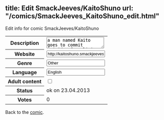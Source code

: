 title: Edit SmackJeeves/KaitoShuno
url: "/comics/SmackJeeves_KaitoShuno_edit.html"
---
Edit info for comic SmackJeeves/KaitoShuno

<form name="comic" action="http://gaepostmail.appengine.com/comic" name="post">
<table class="comicinfo">
<tr>
<th>Description</th><td><textarea name="description">a man named Kaito goes to commit suicide after living a boring, loveless, cubicle job. He meets a strange guy named Shuno...and Shuno immediatly takes a liking to him...almost too fast to be real XD Kaito quickly makes it clear that he isnt gay...but will Shuno's actions toward him make him alittle...'confused'? lol Kaito's been in such a need for love that maybe Shuno's affection doesnt look THAT bad...or does it?:P YAOI!!</textarea></td>
</tr>
<tr>
<th>Website</th><td><input type="text" name="url" value="http://kaitoshuno.smackjeeves.com/comics/"/></td>
</tr>
<tr>
<th>Genre</th><td><input type="text" name="genre" value="Other"/></td>
</tr>
<tr>
<th>Language</th><td><input type="text" name="language" value="English"/></td>
</tr>
<tr>
<th>Adult content</th><td><input type="checkbox" name="adult" value="adult" /></td>
</tr>
<tr>
<th>Status</th><td>ok on 23.04.2013</td>
</tr>
<tr>
<th>Votes</th><td>0</div></td>
</tr>
</table>
</form>

Back to the [comic](/comics/SmackJeeves_KaitoShuno.html).
